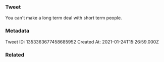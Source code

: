 ### Tweet
You can't make a long term deal with short term people.

### Metadata
Tweet ID: 1353363677458685952
Created At: 2021-01-24T15:26:59.000Z

### Related

